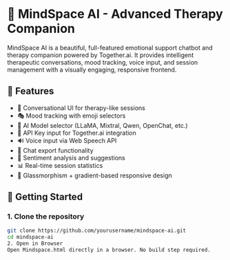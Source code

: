 
# 🧠 MindSpace AI - Advanced Therapy Companion

MindSpace AI is a beautiful, full-featured emotional support chatbot and therapy companion powered by Together.ai. It provides intelligent therapeutic conversations, mood tracking, voice input, and session management with a visually engaging, responsive frontend.

## 🌟 Features

- 💬 Conversational UI for therapy-like sessions
- 🎭 Mood tracking with emoji selectors
- 🧠 AI Model selector (LLaMA, Mixtral, Qwen, OpenChat, etc.)
- 🔑 API Key input for Together.ai integration
- 🔊 Voice input via Web Speech API
- 🧾 Chat export functionality
- 🧠 Sentiment analysis and suggestions
- 📊 Real-time session statistics
- 🌈 Glassmorphism + gradient-based responsive design

## 🚀 Getting Started

### 1. Clone the repository

```bash
git clone https://github.com/yourusername/mindspace-ai.git
cd mindspace-ai
2. Open in Browser
Open Mindspace.html directly in a browser. No build step required.
